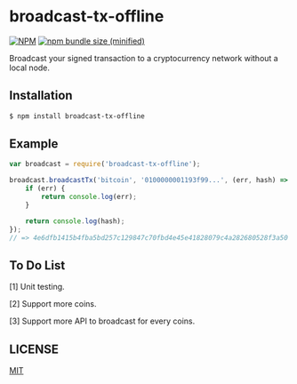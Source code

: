 # broadcast-tx-offline

[![NPM](https://img.shields.io/npm/v/broadcast-tx-offline.svg)](https://www.npmjs.com/package/broadcast-tx-offline)
[![npm bundle size (minified)](https://img.shields.io/bundlephobia/min/@bamblehorse/tiny.svg)](https://www.npmjs.com/package/@bamblehorse/tiny)

Broadcast your signed transaction to a cryptocurrency network without a local node.

## Installation

```bash
$ npm install broadcast-tx-offline
```

## Example

```javascript
var broadcast = require('broadcast-tx-offline');

broadcast.broadcastTx('bitcoin', '0100000001193f99...', (err, hash) => {
    if (err) {
        return console.log(err);
    }

    return console.log(hash);
});
// => 4e6dfb1415b4fba5bd257c129847c70fbd4e45e41828079c4a282680528f3a50
```

## To Do List

[1] Unit testing.

[2] Support more coins.

[3] Support more API to broadcast for every coins.

## LICENSE

[MIT](LICENSE)
